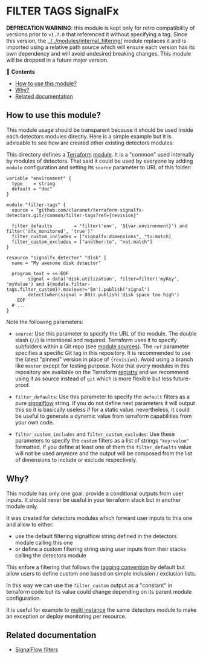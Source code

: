 # FILTER TAGS SignalFx

__DEPRECATION WARNING__: this module is kept only for retro compatibility of versions prior to `v1.7.0` that referenced it without specifying a tag.
Since this version, the [../../modules/internal_filtering/](../../modules/internal_filtering/) module
replaces it and is imported using a relative path source which will ensure each version has its own
dependency and will avoid undesired breaking changes. This module will be dropped in a future major version.

<!-- START doctoc generated TOC please keep comment here to allow auto update -->
<!-- DON'T EDIT THIS SECTION, INSTEAD RE-RUN doctoc TO UPDATE -->
:link: **Contents**

- [How to use this module?](#how-to-use-this-module)
- [Why?](#why)
- [Related documentation](#related-documentation)

<!-- END doctoc generated TOC please keep comment here to allow auto update -->

## How to use this module?

This module usage should be transparent because it should be used inside each detectors modules directly.
Here is a simple example but it is advisable to see how are created other existing detectors modules:

This directory defines a [Terraform](https://www.terraform.io/)
[module](https://www.terraform.io/docs/modules/usage.html). It is a "common" used internally by modules of
detectors. That said it could be used by everyone by adding `module` configuration and setting its `source`
parameter to URL of this folder:

```hcl
variable "environment" {
  type    = string
  default = "doc"
}

module "filter-tags" {
  source = "github.com/claranet/terraform-signalfx-detectors.git//common/filter-tags?ref={revision}"

  filter_defaults        = "filter('env', '${var.environment}') and filter('sfx_monitored', 'true')"
  filter_custom_includes = ["signalfx:dimensions", "to:match]
  filter_custom_excludes = ["another:to", "not:match"]
}

resource "signalfx_detector" "disk" {
  name = "My awesome disk detector"

  program_text = <<-EOF
        signal = data('disk.utilization', filter=filter('myKey', 'myValue') and ${module.filter-tags.filter_custom}).max(over='5m').publish('signal')
        detect(when(signal > 80)).publish('disk space too high')
    EOF
  # ...
}

```

Note the following parameters:

* `source`: Use this parameter to specify the URL of the module. The double slash (`//`) is intentional  and required.
  Terraform uses it to specify subfolders within a Git repo (see [module
  sources](https://www.terraform.io/docs/modules/sources.html)). The `ref` parameter specifies a specific Git tag in
  this repository. It is recommended to use the latest "pinned" version in place of `{revision}`. Avoid using a branch
  like `master` except for testing purpose. Note that every modules in this repository are available on the Terraform
  [registry](https://registry.terraform.io/modules/claranet/detectors/signalfx) and we recommend using it as source
  instead of `git` which is more flexible but less future-proof.

* `filter_defaults`: Use this parameter to specify the `default` filters as a pure
  [signalflow](https://dev.splunk.com/observability/docs/signalflow/functions/filter_function/) string. If you do not
  define next parameters it will output this so it is basically useless if for a static value. nevertheless, it could
  be useful to generate a dynamic value from terraform capabilities from your own code.

* `filter_custom_includes` and `filter_custom_excludes`: Use these parameters to specify the `custom` filters as a
  list of strings `"key:value"` formatted. If you define at least one of them the `filter_defaults` value will not be
  used anymore and the output will be composed from the list of dimensions to include or exclude respectively.

## Why?

This module has only one goal: provide a conditional outputs from user inputs.
It should never be useful in your terraform stack but in another module only.

It was created for detectors modules which forward user inputs to this one and allow to either:

* use the default filtering signalflow string defined in the detectors module calling this one
* or define a custom filtering string using user inputs from their stacks calling the detectors module

This enfore a filtering that follows the [tagging
convention](https://github.com/claranet/terraform-signalfx-detectors/wiki/Tagging-convention) by default but allow
users to define custom one based on simple inclusion / exclusion lists.

In this way we can use the `filter_custom` output as a "constant" in terraform code but its value could change depending
on its parent module configuration.

It is useful for example to [multi
instance](https://github.com/claranet/terraform-signalfx-detectors/wiki/Guidance#Multiple-instances) the same detectors
module to make an exception or deploy monitoring per resource.

## Related documentation

* [SignalFlow filters](https://developers.signalfx.com/signalflow_analytics/signalflow_overview.html#_filters)
